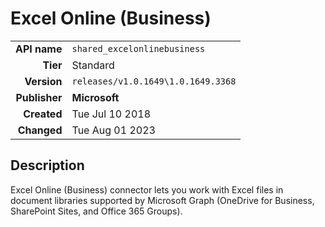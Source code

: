 # Excel Online (Business)
| | |
|-:|-|
|**API name**|`shared_excelonlinebusiness`|
|**Tier**|Standard|
|**Version**|`releases/v1.0.1649\1.0.1649.3368`|
|**Publisher**|**Microsoft**|
|**Created**|Tue Jul 10 2018|
|**Changed**|Tue Aug 01 2023|

## Description
Excel Online (Business) connector lets you work with Excel files in document libraries supported by Microsoft Graph (OneDrive for Business, SharePoint Sites, and Office 365 Groups).
